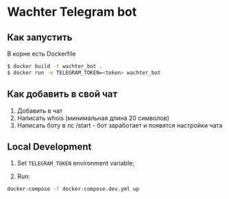 # Wachter Telegram bot

## Как запустить

В корне есть Dockerfile

```bash
$ docker build -t wachter_bot .
$ docker run -e TELEGRAM_TOKEN=<token> wachter_bot
```

## Как добавить в свой чат

1. Добавить в чат
2. Написать whois (минимальная длина 20 символов)
3. Написать боту в лс /start - бот заработает и появятся настройки чата

## Local Development

1) Set `TELEGRAM_TOKEN` environment variable;

2) Run:

```bash
docker-compose -f docker-compose.dev.yml up
```